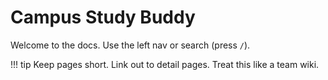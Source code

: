 # Campus Study Buddy

Welcome to the docs. Use the left nav or search (press `/`).

!!! tip
    Keep pages short. Link out to detail pages. Treat this like a team wiki.

